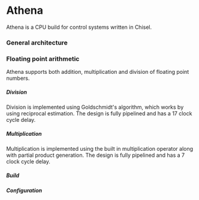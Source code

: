 # Athena
Athena is a CPU build for control systems written in Chisel.



### General architecture

### Floating point arithmetic
Athena supports both addition, multiplication and division of floating point numbers.
##### Division
Division is implemented using Goldschmidt's algorithm, which works by using reciprocal estimation. The design is fully pipelined and has a 17 clock cycle delay.
##### Multiplication
Multiplication is implemented using the built in multiplication operator along with partial product generation. The design is fully pipelined and has a 7 clock cycle delay.


##### Build



##### Configuration


